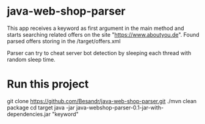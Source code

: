 # java-web-shop-parser

  This app receives a keyword as first argument in the main method and starts searching related offers on the site "https://www.aboutyou.de".
  Found parsed offers storing in the /target/offers.xml

  Parser can try to cheat server bot detection by sleeping each thread with random sleep time.

# Run this project
  git clone https://github.com/Besandr/java-web-shop-parser.git
  ./mvn clean package
  cd target
  java -jar java-webshop-parser-0.1-jar-with-dependencies.jar "keyword"